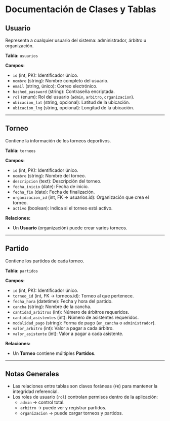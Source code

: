 # Documentación de Clases y Tablas

## Usuario
Representa a cualquier usuario del sistema: administrador, árbitro u organización.

**Tabla:** `usuarios`

**Campos:**
- `id` (int, PK): Identificador único.
- `nombre` (string): Nombre completo del usuario.
- `email` (string, único): Correo electrónico.
- `hashed_password` (string): Contraseña encriptada.
- `rol` (enum): Rol del usuario (`admin`, `arbitro`, `organizacion`).
- `ubicacion_lat` (string, opcional): Latitud de la ubicación.
- `ubicacion_lng` (string, opcional): Longitud de la ubicación.

---

## Torneo
Contiene la información de los torneos deportivos.

**Tabla:** `torneos`

**Campos:**
- `id` (int, PK): Identificador único.
- `nombre` (string): Nombre del torneo.
- `descripcion` (text): Descripción del torneo.
- `fecha_inicio` (date): Fecha de inicio.
- `fecha_fin` (date): Fecha de finalización.
- `organizacion_id` (int, FK -> usuarios.id): Organización que crea el torneo.
- `activo` (boolean): Indica si el torneo está activo.

**Relaciones:**
- Un **Usuario** (organización) puede crear varios torneos.

---

## Partido
Contiene los partidos de cada torneo.

**Tabla:** `partidos`

**Campos:**
- `id` (int, PK): Identificador único.
- `torneo_id` (int, FK -> torneos.id): Torneo al que pertenece.
- `fecha_hora` (datetime): Fecha y hora del partido.
- `cancha` (string): Nombre de la cancha.
- `cantidad_arbitros` (int): Número de árbitros requeridos.
- `cantidad_asistentes` (int): Número de asistentes requeridos.
- `modalidad_pago` (string): Forma de pago (`en_cancha` o `administrador`).
- `valor_arbitro` (int): Valor a pagar a cada árbitro.
- `valor_asistente` (int): Valor a pagar a cada asistente.

**Relaciones:**
- Un **Torneo** contiene múltiples **Partidos**.

---

## Notas Generales
- Las relaciones entre tablas son claves foráneas (`FK`) para mantener la integridad referencial.
- Los roles de usuario (`rol`) controlan permisos dentro de la aplicación:
  - `admin` → control total.
  - `arbitro` → puede ver y registrar partidos.
  - `organizacion` → puede cargar torneos y partidos.
